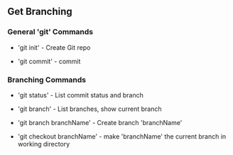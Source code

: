 ## Get Branching

### General 'git' Commands

* 'git init' - Create Git repo



* 'git commit' - commit
### Branching Commands

* 'git status' - List commit status and branch

* 'git branch' - List branches, show current branch

* 'git branch branchName' - Create branch 'branchName'

* 'git checkout branchName' - make 'branchName' the current branch in working directory
